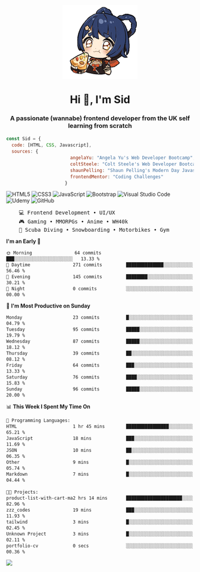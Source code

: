 <p align="center">
<img align="center" src="imgs/HuTaoPizza.gif" alt="Logo">
</p>
<h1 align="center">Hi 👋, I'm Sid</h1>
<h3 align="center">A passionate (wannabe) frontend developer from the UK self learning from scratch</h3>


```javascript
const Sid = {
  code: [HTML, CSS, Javascript],
  sources: {
                        angelaYu: "Angela Yu's Web Developer Bootcamp",
                        coltSteele: "Colt Steele's Web Developer Bootcamp",
                        shaunPelling: "Shaun Pelling's Modern Day Javascript",
                        frontendMentor: "Coding Challenges"
                      }
```

![HTML5](https://img.shields.io/badge/html5-%23E34F26.svg?style=for-the-badge&logo=html5&logoColor=white)
![CSS3](https://img.shields.io/badge/css3-%231572B6.svg?style=for-the-badge&logo=css3&logoColor=white)
![JavaScript](https://img.shields.io/badge/javascript-%23323330.svg?style=for-the-badge&logo=javascript&logoColor=%23F7DF1E)
![Bootstrap](https://img.shields.io/badge/bootstrap-%238511FA.svg?style=for-the-badge&logo=bootstrap&logoColor=white)
![Visual Studio Code](https://img.shields.io/badge/Visual%20Studio%20Code-0078d7.svg?style=for-the-badge&logo=visual-studio-code&logoColor=white)
![Udemy](https://img.shields.io/badge/Udemy-A435F0?style=for-the-badge&logo=Udemy&logoColor=white)
![GitHub](https://img.shields.io/badge/github-%23121011.svg?style=for-the-badge&logo=github&logoColor=white)

<pre>
    💻 Frontend Development • UI/UX 
    🎮 Gaming • MMORPGs • Anime • WH40k
    💪 Scuba Diving • Snowboarding • Motorbikes • Gym
</pre>

<!--START_SECTION:waka-->
**I'm an Early 🐤** 

```text
🌞 Morning                64 commits          ███░░░░░░░░░░░░░░░░░░░░░░   13.33 % 
🌆 Daytime                271 commits         ██████████████░░░░░░░░░░░   56.46 % 
🌃 Evening                145 commits         ████████░░░░░░░░░░░░░░░░░   30.21 % 
🌙 Night                  0 commits           ░░░░░░░░░░░░░░░░░░░░░░░░░   00.00 % 
```
📅 **I'm Most Productive on Sunday** 

```text
Monday                   23 commits          █░░░░░░░░░░░░░░░░░░░░░░░░   04.79 % 
Tuesday                  95 commits          █████░░░░░░░░░░░░░░░░░░░░   19.79 % 
Wednesday                87 commits          █████░░░░░░░░░░░░░░░░░░░░   18.12 % 
Thursday                 39 commits          ██░░░░░░░░░░░░░░░░░░░░░░░   08.12 % 
Friday                   64 commits          ███░░░░░░░░░░░░░░░░░░░░░░   13.33 % 
Saturday                 76 commits          ████░░░░░░░░░░░░░░░░░░░░░   15.83 % 
Sunday                   96 commits          █████░░░░░░░░░░░░░░░░░░░░   20.00 % 
```


📊 **This Week I Spent My Time On** 

```text
💬 Programming Languages: 
HTML                     1 hr 45 mins        ████████████████░░░░░░░░░   65.21 % 
JavaScript               18 mins             ███░░░░░░░░░░░░░░░░░░░░░░   11.69 % 
JSON                     10 mins             ██░░░░░░░░░░░░░░░░░░░░░░░   06.35 % 
Other                    9 mins              █░░░░░░░░░░░░░░░░░░░░░░░░   05.74 % 
Markdown                 7 mins              █░░░░░░░░░░░░░░░░░░░░░░░░   04.44 % 

🐱‍💻 Projects: 
product-list-with-cart-ma2 hrs 14 mins       █████████████████████░░░░   82.96 % 
zzz_codes                19 mins             ███░░░░░░░░░░░░░░░░░░░░░░   11.93 % 
tailwind                 3 mins              █░░░░░░░░░░░░░░░░░░░░░░░░   02.45 % 
Unknown Project          3 mins              █░░░░░░░░░░░░░░░░░░░░░░░░   02.11 % 
portfolio-cv             0 secs              ░░░░░░░░░░░░░░░░░░░░░░░░░   00.36 % 
```


<!--END_SECTION:waka-->

<a href="">![](https://komarev.com/ghpvc/?username=sedaryildirim&style=for-the-badge)</a>
